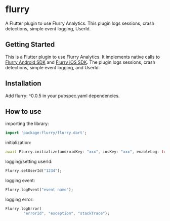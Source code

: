 # flurry

A Flutter plugin to use Flurry Analytics. This plugin logs sessions, crash detections, simple event logging, UserId.

## Getting Started

This is a Flutter plugin to use Flurry Analytics. It implements native calls to [Flurry Android SDK][flurry_sdk_android] and [Flurry iOS SDK][flurry_sdk_ios]. The plugin logs sessions, crash detections, simple event logging, and UserId.

## Installation
Add flurry: ^0.0.5 in your pubspec.yaml dependencies.

## How to use #
importing the library:
``` dart
import 'package:flurry/flurry.dart';
```
initialization:
``` dart
await Flurry.initialize(androidKey: "xxx", iosKey: "xxx", enableLog: true);
```
logging/setting userId:
``` dart
Flurry.setUserId("1234");
```

logging event:

``` dart
Flurry.logEvent("event name");
```

logging error:

``` dart
Flurry.logError(
        "errorId", "exception", "stackTrace");
```

[flurry_sdk_android]: https://developer.yahoo.com/flurry/docs/integrateflurry/android
[flurry_sdk_ios]: https://developer.yahoo.com/flurry/docs/integrateflurry/ios
